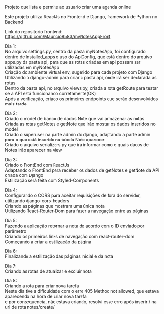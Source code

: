 Projeto que lista e permite ao usuario criar uma agenda online<br>

Este projeto utiliza ReactJs no Frontend e Django, framework de Python no Backend<br>

Link do repositorio frontend: https://github.com/Mauricio8583/myNotesAppFront<br>

Dia 1:<br>
    No arquivo settings.py, dentro da pasta myNotesApp, foi configurado dentro de Installed_apps o uso do ApiConfig, que está dentro do arquivo apps.py da pasta api, para que as rotas criadas em api possam ser utilizadas em myNotesApp<br>
    Criação do ambiente virtual env, sugerido para cada projeto com Django <br>
    Utilizando o django-admin para criar a pasta api, onde irá ser declarada as rotas<br>
    Dentro da pasta api, no arquivo views.py, criada a rota getRoute para testar se a API está funcionando corretamente(OK)<br>
    Após a verificação, criado os primeiros endpoints que serão desenvolvidos mais tarde<br>

Dia 2:<br>
    Criado o model de banco de dados Note que vai armazenar as notas<br>
    Criada as rotas getNotes e getNote que irão mostar os dados inseridos no model<br>
    Criado o superuser na parte admin do django, adaptando a parte admin para o que está inserido na tabela Note aparecer<br>
    Criado o arquivo serializers.py que irá informar como e quais dados de Notes irão aparecer na view<br>

Dia 3:<br>
    Criado o FrontEnd com ReactJs<br>
    Adaptando o FrontEnd para receber os dados de getNotes e getNote da API criada com Django<br>
    Estilização será feita com Styled-Components<br>

Dia 4:<br>
    Configurando o CORS para aceitar requisições de fora do servidor, utilizando django-cors-headers<br>
    Criando as páginas que mostram uma única nota<br>
    Utilizando React-Router-Dom para fazer a navegação entre as páginas<br>

Dia 5:<br>
    Fazendo a aplicação retornar a nota de acordo com o ID enviado por parâmetro<br>
    Criando os primeiros links de navegação com react-router-dom<br>
    Começando a criar a estilização da página<br>

Dia 6:<br>
    Finalizando a estilização das páginas inicial e da nota<br>

Dia 7:<br>
    Criando as rotas de atualizar e excluir nota<br>    

Dia 8:<br>
    Criando a rota para criar nova tarefa<br>
    Neste dia tive a dificuldade com o erro 405 Method not allowed, que estava aparecendo na hora de criar nova tarefa<br>
    e por consequencia, não estava criando, resolvi esse erro após inserir / na url de rota notes/create/<br>